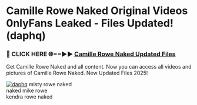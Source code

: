 # Camille Rowe Naked Original Videos 0nlyFans Leaked - Files Updated! (daphq)

<h3>🔴 CLICK HERE 🌐==►► <a href="https://tinyurl.com/yckcrads" rel="nofollow">Camille Rowe Naked Updated Files</a></h3>

Get Camille Rowe Naked and all content. Now you can access all videos and pictures of Camille Rowe Naked. New Updated Files 2025!

[![daphq](https://i.imgur.com/hpKpOFt.gif)](https://tinyurl.com/yckcrads)
misty rowe naked<br>
naked mike rowe<br>
kendra rowe naked